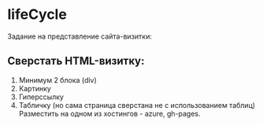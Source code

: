# lifeCycle

Задание на представление сайта-визитки:

##  Сверстать HTML-визитку:
  
  1. Минимум 2 блока (div)
  2. Картинку
  3. Гиперссылку
  4. Табличку (но сама страница сверстана не с использованием таблиц)
  Разместить на одном из хостингов - azure, gh-pages.

